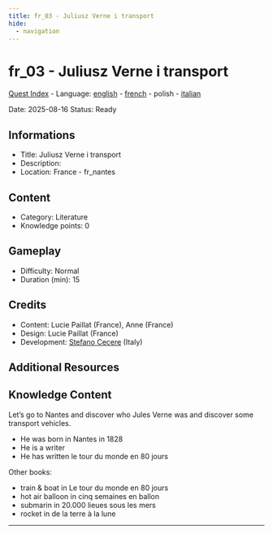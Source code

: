 ```yaml
---
title: fr_03 - Juliusz Verne i transport
hide:
  - navigation
---
```


# fr_03 - Juliusz Verne i transport
[Quest Index](./index.pl.md) - Language: [english](./fr_03.md) - [french](./fr_03.fr.md) - polish - [italian](./fr_03.it.md)

Date: 2025-08-16
Status: Ready

## Informations

- Title: Juliusz Verne i transport
- Description: 
- Location: France - fr_nantes
## Content
- Category: Literature
- Knowledge points: 0
## Gameplay
- Difficulty: Normal
- Duration (min): 15
## Credits
- Content: Lucie Paillat (France), Anne (France)
- Design: Lucie Paillat (France)
- Development: [Stefano Cecere](https://stefanocecere.com) (Italy)

## Additional Resources

## Knowledge Content

Let’s go to Nantes and discover who Jules Verne was and discover some transport vehicles.

- He was born in Nantes in 1828
- He is a writer 
- He has written le tour du monde en 80 jours

Other books:

- train & boat in Le tour du monde en 80 jours
- hot air balloon in cinq semaines en ballon
- submarin in 20.000 lieues sous les mers
- rocket in de la terre à la lune 


---

